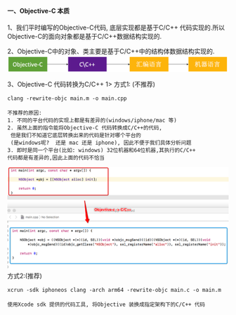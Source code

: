 #### 一、Objective-C 本质

1、我们平时编写的Objective-C代码, 底层实现都是基于C/C++ 代码实现的.所以Objective-C的面向对象都是基于C/C++数据结构实现的.

2、Objective-C中的对象、类主要是基于C/C++中的结构体数据结构实现的.
![](/assets/ocbz.png)


3、Objective-C 代码转换为C/C++
1> 方式1: (不推荐)
```
clang -rewrite-objc main.m -o main.cpp

不推荐的原因:
1. 不同的平台代码的实现上都是有差异的(windows/iphone/mac 等)
2. 虽然上面的指令能将Objective-C 代码转换成C/C++的代码, 
 但是我们不知道它底层转换出来的代码是针对哪个平台的
 (是windows呢?  还是 mac 还是 iphone), 因此不便于我们具体分析问题
3. 即时是同一个平台(比如: windows) 32位机器和64位机器,其执行的C/C++ 
代码都是有差异的,因此上面的代码不恰当
```

![](/assets/maincpp.png)
方式2:(推荐)
```
xcrun -sdk iphoneos clang -arch arm64 -rewrite-objc main.c -o main.m

使用Xcode sdk 提供的代码工具, 将Objective 装换成指定架构下的C/C++ 代码
```








